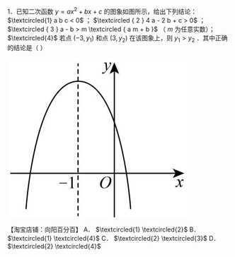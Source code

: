1．已知二次函数 $y = a x ^ { 2 } + b x + c$ 的图象如图所示，给出下列结论： $\textcircled{1} a b c < 0$ ； $\textcircled { 2 } 4 a - 2 b + c > 0$ ；$\textcircled { 3 } a - b > m \textcircled { a m + b }$ （ $m$ 为任意实数）； $\textcircled{4}$ 若点 $\left( - 3 , y _ { 1 } \right)$ 和点 $\left( 3 , { y } _ { 2 } \right)$ 在该图象上，则 $y _ { 1 } > y _ { 2 }$ ．其中正确的结论是（ ）

![](<../../qs_image_DB/专题3-4__二次函数选填压轴7类常考热点问题（解析版）_/912aaa76de0782b2666693ef1ea8327c41fe974f2152298ffecdf388e6151cf8.jpg>)

【淘宝店铺：向阳百分百】 A． $\textcircled{1} \textcircled{2}$ B． $\textcircled{1} \textcircled{4}$ C． $\textcircled{2} \textcircled{3}$ D． $\textcircled{2} \textcircled{4}$
